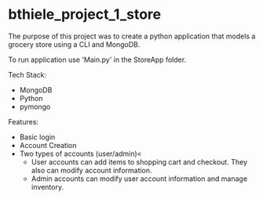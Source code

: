 # bthiele_project_1_store
The purpose of this project was to create a python application that models a grocery store using a CLI and MongoDB. 

To run application use 'Main.py' in the StoreApp folder.

Tech Stack:
<ul>
    <li>MongoDB</li>
    <li>Python</li>
    <li>pymongo</li>
</ul>

Features:
<ul>
    <li>Basic login</li>
    <li>Account Creation</li>
    <li>Two types of accounts (user/admin)<
      <ul>
        <li>User accounts can add items to shopping cart and checkout. They also can modify account information.</li>
        <li>Admin accounts can modify user account information and manage inventory.</li>
      </ul>
    </li>
 </ul>       